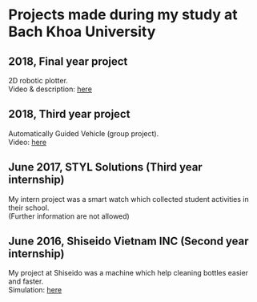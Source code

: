 # Projects made during my study at Bach Khoa University

## 2018, Final year project
2D robotic plotter. <br /> 
Video & description: [here](https://youtu.be/BoJ8rlpVZVI)

## 2018, Third year project
Automatically Guided Vehicle (group project). <br />
Video: [here](https://youtu.be/jM5ufxgstaM)

## June 2017, STYL Solutions (Third year internship)
My intern project was a smart watch which collected student activities in their school. <br />
(Further information are not allowed)

## June 2016, Shiseido Vietnam INC (Second year internship)
My project at Shiseido was a machine which help cleaning bottles easier and faster. <br />
Simulation: [here](https://www.youtube.com/watch?v=GpkcZLf5RdQ)
